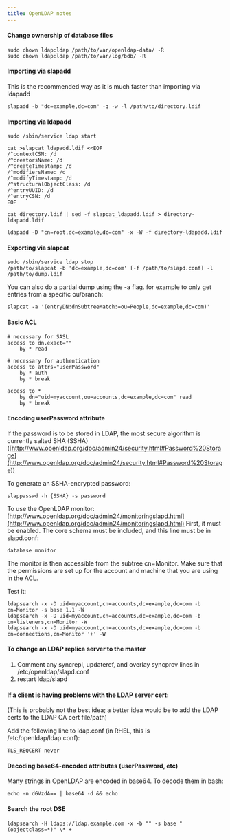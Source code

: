 ```yaml
---
title: OpenLDAP notes
---
```


#### Change ownership of database files
```shell
sudo chown ldap:ldap /path/to/var/openldap-data/ -R
sudo chown ldap:ldap /path/to/var/log/bdb/ -R
```


#### Importing via slapadd
This is the recommended way as it is much faster than importing via ldapadd
```shell
slapadd -b "dc=example,dc=com" -q -w -l /path/to/directory.ldif
```


#### Importing via ldapadd
```shell
sudo /sbin/service ldap start

cat >slapcat_ldapadd.ldif <<EOF
/^contextCSN: /d
/^creatorsName: /d
/^createTimestamp: /d
/^modifiersName: /d
/^modifyTimestamp: /d
/^structuralObjectClass: /d
/^entryUUID: /d
/^entryCSN: /d
EOF

cat directory.ldif | sed -f slapcat_ldapadd.ldif > directory-ldapadd.ldif

ldapadd -D "cn=root,dc=example,dc=com" -x -W -f directory-ldapadd.ldif
```


#### Exporting via slapcat
```shell
sudo /sbin/service ldap stop
/path/to/slapcat -b 'dc=example,dc=com' [-f /path/to/slapd.conf] -l /path/to/dump.ldif
```

You can also do a partial dump using the -a flag.  for example to only get entries from a specific ou/branch:
```shell
slapcat -a '(entryDN:dnSubtreeMatch:=ou=People,dc=example,dc=com)'
```


#### Basic ACL
```
# necessary for SASL
access to dn.exact=""
    by * read

# necessary for authentication
access to attrs="userPassword"
    by * auth
    by * break

access to *
    by dn="uid=myaccount,ou=accounts,dc=example,dc=com" read
    by * break
```


#### Encoding userPassword attribute
If the password is to be stored in LDAP, the most secure algorithm is currently salted SHA (SSHA) ([http://www.openldap.org/doc/admin24/security.html#Password%20Storage](http://www.openldap.org/doc/admin24/security.html#Password%20Storage))

To generate an SSHA-encrypted password:
```shell
slappasswd -h {SSHA} -s password
```

To use the OpenLDAP monitor:
[http://www.openldap.org/doc/admin24/monitoringslapd.html](http://www.openldap.org/doc/admin24/monitoringslapd.html)
First, it must be enabled. The core schema must be included, and this line must be in slapd.conf:

```
database monitor
```

The monitor is then accessible from the subtree cn=Monitor. Make sure that the permissions are set up for the account and machine that you are using in the ACL.

Test it:
```
ldapsearch -x -D uid=myaccount,cn=accounts,dc=example,dc=com -b cn=Monitor -s base 1.1 -W
ldapsearch -x -D uid=myaccount,cn=accounts,dc=example,dc=com -b cn=listeners,cn=Monitor -W
ldapsearch -x -D uid=myaccount,cn=accounts,dc=example,dc=com -b cn=connections,cn=Monitor '+' -W
```


#### To change an LDAP replica server to the master
1. Comment any syncrepl, updateref, and overlay syncprov lines in /etc/openldap/slapd.conf
2. restart ldap/slapd


#### If a client is having problems with the LDAP server cert:
(This is probably not the best idea; a better idea would be to add the LDAP certs to the LDAP CA cert file/path)

Add the following line to ldap.conf (in RHEL, this is /etc/openldap/ldap.conf):
```
TLS_REQCERT never
```


#### Decoding base64-encoded attributes (userPassword, etc)
Many strings in OpenLDAP are encoded in base64. To decode them in bash:

```shell
echo -n dGVzdA== | base64 -d && echo
```

#### Search the root DSE
```
ldapsearch -H ldaps://ldap.example.com -x -b "" -s base "(objectclass=*)" \* +
```
